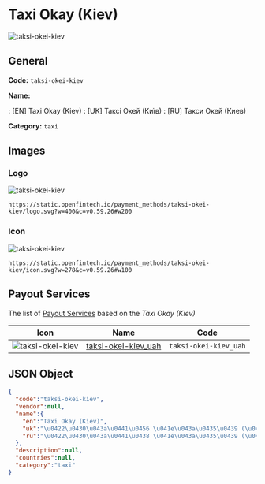 
# Taxi Okay (Kiev) 
![taksi-okei-kiev](https://static.openfintech.io/payment_methods/taksi-okei-kiev/logo.svg?w=400&c=v0.59.26#w200)  

## General 
**Code:** `taksi-okei-kiev` 
 
**Name:** 
 
:	[EN] Taxi Okay (Kiev) 
:	[UK] Таксі Окей (Київ) 
:	[RU] Такси Окей (Киев) 
 
**Category:** `taxi` 
 

## Images 

### Logo 
![taksi-okei-kiev](https://static.openfintech.io/payment_methods/taksi-okei-kiev/logo.svg?w=400&c=v0.59.26#w200)  

```
https://static.openfintech.io/payment_methods/taksi-okei-kiev/logo.svg?w=400&c=v0.59.26#w200
```  

### Icon 
![taksi-okei-kiev](https://static.openfintech.io/payment_methods/taksi-okei-kiev/icon.svg?w=278&c=v0.59.26#w100)  

```
https://static.openfintech.io/payment_methods/taksi-okei-kiev/icon.svg?w=278&c=v0.59.26#w100
```  

## Payout Services 
 
The list of [Payout Services](/payout-services/) based on the _Taxi Okay (Kiev)_ 

|Icon|Name|Code| 
|:---:|:---:|:---:| 
|![taksi-okei-kiev](https://static.openfintech.io/payout_methods/taksi-okei-kiev/icon.png?w=278&c=v0.59.26#w40) |[taksi-okei-kiev_uah](/payout-services/taksi-okei-kiev_uah/)|`taksi-okei-kiev_uah`| 
 

## JSON Object 

```json
{
  "code":"taksi-okei-kiev",
  "vendor":null,
  "name":{
    "en":"Taxi Okay (Kiev)",
    "uk":"\u0422\u0430\u043a\u0441\u0456 \u041e\u043a\u0435\u0439 (\u041a\u0438\u0457\u0432)",
    "ru":"\u0422\u0430\u043a\u0441\u0438 \u041e\u043a\u0435\u0439 (\u041a\u0438\u0435\u0432)"
  },
  "description":null,
  "countries":null,
  "category":"taxi"
}
```  
